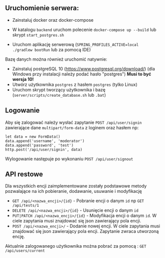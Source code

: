 Uruchomienie serwera:
-

- Zainstaluj docker oraz docker-compose 
- W katalogu `backend` uruchom polecenie `docker-compose up --build` lub skrypt `start_postgres.sh`

- Uruchom aplikację serwerową (`SPRING_PROFILES_ACTIVE=local ./gradlew bootRun` lub za pomocą IDE)

Bazę danych można również uruchomić natywnie:
- Zainstaluj postgreSQL 10 (https://www.postgresql.org/download/) (dla Windows przy instalacji należy podać hasło "postgres") **Musi to być wersja 10!**
- Utwórz użytkownika `postgres` z hasłem `postgres` (tylko Linux)
- Uruchom skrypt tworzący użytkownika i bazę (`server/scripts/create_database.sh` lub `.bat`)

Logowanie
-
Aby się zalogować należy wysłać zapytanie
`POST /api/user/signin` zawierające dane `multipart/form-data` z loginem oraz hasłem np:
````
let data = new FormData()
data.append('username', 'moderator')
data.append('password', 'test')
http.post('/api/user/signin', data)
````
Wylogowanie następuje po wykonaniu `POST /api/user/signout`

API restowe
-
Dla wszystkich encji zaimplementowane zostały podstawowe metody pozwalające na ich pobieranie, dodawanie, usuwanie i modyfikację

- `GET /api/<nazwa_encji>/{id}` - Pobranie encji o danym `id` np `GET /api/tests/1`
- `DELETE /api/<nazwa_encji>/{id}` - Usunięcie encji o danym `id` 
- `PUT|PATCH /api/<nazwa_encji>/{id}` - Modyfikacja encji o danym `id`. W ciele zapytania musi znajdować się json zawierający pola encji.
- `POST /api/<nazwa_encji>/` - Dodanie nowej encji. W ciele zapytania musi znajdować się json zawierający pola encji. Zapytanie zwraca utworzoną encję.

Aktualnie zalogowanego użytkownika można pobrać za pomocą : `GET /api/users/current`

